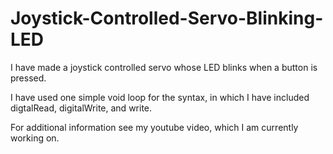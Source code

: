 Joystick-Controlled-Servo-Blinking-LED
======================================

I have made a joystick controlled servo whose LED blinks when a button is pressed.

I have used one simple void loop for the syntax, in which I have included digtalRead, digitalWrite, and write.

For additional information see my youtube video, which I am currently working on.
